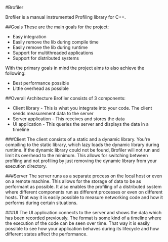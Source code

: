 #Brofiler

Brofiler is a manual instrumented Profiling library for C++.

##Goals
These are the main goals for the project:
* Easy integration
* Easily remove the lib during compile time
* Easily remove the lib during runtime
* Support for multithreaded applications
* Support for distributed systems
 
With the primary goals in mind the project aims to also achieve the following:
* Best performance possible
* Little overhead as possible

##Overall Architecture
Brofiler consists of 3 components:
* Client library - This is what you integrate into your code. The client sends measurement data to the server
* Server application - This receives and stores the data
* UI application - This queries the server and displays the data in a timeline

###Client
The client consists of a static and a dynamic library. You're compiling to the static library, which lazy loads the dynamic library during runtime. If the dynamic library could not be found, Brofiler will not run and limit its overhead to the minimum. This allows for switching between profiling and not profiling by just removing the dynamic library from your execution directory.

###Server
The server runs as a separate process on the local host or even on a remote machine. This allows for the storage of data to be as performant as possible. It also enables the profiling of a distributed system where different components run as different processes or even on different hosts. That way it is easily possible to measure networking code and how it performs during certain situations.

###UI
The UI application connects to the server and shows the data which has been recorded previously. The format is some kind of a timeline where the execution of the code can be seen over time. That way it is easily possible to see how your application behaves during its lifecycle and how different states affect the performance.
